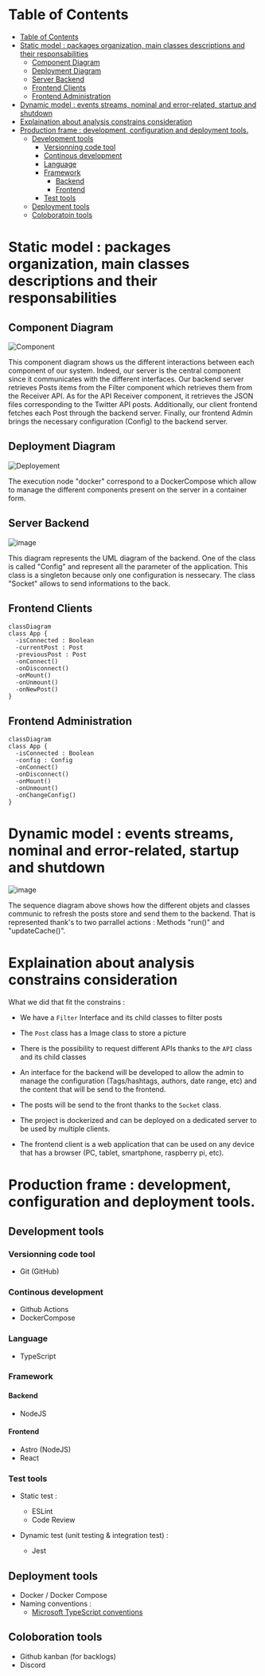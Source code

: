 # Table of Contents

- [Table of Contents](#table-of-contents)
- [Static model : packages organization, main classes descriptions and their responsabilities](#static-model--packages-organization-main-classes-descriptions-and-their-responsabilities)
  - [Component Diagram](#component-diagram)
  - [Deployment Diagram](#deployment-diagram)
  - [Server Backend](#server-backend)
  - [Frontend Clients](#frontend-clients)
  - [Frontend Administration](#frontend-administration)
- [Dynamic model : events streams, nominal and error-related, startup and shutdown](#dynamic-model--events-streams-nominal-and-error-related-startup-and-shutdown)
- [Explaination about analysis constrains consideration](#explaination-about-analysis-constrains-consideration)
- [Production frame : development, configuration and deployment tools.](#production-frame--development-configuration-and-deployment-tools)
  - [Development tools](#development-tools)
    - [Versionning code tool](#versionning-code-tool)
    - [Continous development](#continous-development)
    - [Language](#language)
    - [Framework](#framework)
      - [Backend](#backend)
      - [Frontend](#frontend)
    - [Test tools](#test-tools)
  - [Deployment tools](#deployment-tools)
  - [Coloboratoin tools](#coloboratoin-tools)


# Static model : packages organization, main classes descriptions and their responsabilities

## Component Diagram

<!-- en dessous le code plantuml pour générer le diagrame de déploiement -->
![Component](assets/component.svg)

<!-- ```plantuml
@startuml component
[Server backend] as SB
[API Receiver] as API
[Filter] as F
[Navigator Client] as NC
[Frontend Admin] as FA
[Frontend Client] as FC
[Navigator Admin] as NA
[Twitter API] as TW
() "Post" as POST
() "Post" as POSTS1
() "Post" as POSTS2
() "Config" as CONFIG
() "HTML" as HTML1
() "HTML" as HTML2
() "JSON" as JSON

POSTS2 <.. F
F -- POSTS2
SB -- POSTS2
SB ..> POSTS2
CONFIG <.. SB
API -- POSTS1
SB <.. POSTS1
JSON <.. API
TW -- JSON
FA -- CONFIG
SB -- POST
FC ..> POST


NC ..> HTML2
HTML2 -- FC
HTML1 <.. NA 
FA -- HTML1



@enduml
``` -->


This component diagram shows us the different interactions between each component of our system. Indeed, our server is the central component since it communicates with the different interfaces.
Our backend server retrieves Posts items from the Filter component which retrieves them from the Receiver API. As for the API Receiver component, it retrieves the JSON files corresponding to the Twitter API posts.
Additionally, our client frontend fetches each Post through the backend server.
Finally, our frontend Admin brings the necessary configuration (Config) to the backend server.

## Deployment Diagram

<!-- en dessous le code plantuml pour générer le diagrame de déploiement -->
![Deployement](assets/deployment.svg)
<!-- 
```plantuml
@startuml deployment
node "server" <<device>> as srv {
  node "server application" <<docker>> as cmp {
    component "backend" as bck
    component "client frontend" as cfr 
    component "admin frontend" as afr
    component "filter" as flt
  }
}

node "Admin computer" <<device>> as admindev {
  component "web browser" as wb2
}

node "Raspberry Pi" <<device>> as rpi {
  component "web browser" as wb
}


bck #--# afr: ""<<Websocket>>""
bck #-# cfr: ""<<Websocket>>""
wb #--# cfr: ""1..n\n<<HTTP>>""
wb2 #--# afr: ""1..n\n<<HTTP>>""
bck #--# flt: ""<<REST API>>""
@enduml
``` -->

The execution node "docker" correspond to a DockerCompose which allow to manage the different components present on the server in a container form.

## Server Backend

![image](assets/Class%20Diagram%20Back.png)

This diagram represents the UML diagram of the backend.
One of the class is called "Config" and represent all the parameter of the application. This class is a singleton because only one configuration is nessecary.
The class "Socket" allows to send informations to the back.

<!--
```mermaid
classDiagram


class App {
  -cache : List~Post~ 
  -apis : List~API~ 

  +App()
  +addAPI(API api)
  +removeAPI(API api)
  +addPost(Post post)
  +removePost(int id)
}

class Filter {
  <<abstract>>
  +Filter(Config config)
  +apply(List~Post~ posts) List~Post~
}
class BanWordsFilter {
  +BanWordsFilter(Config config)
  +apply(List~Post~ posts) List~Post~
}
class NegativeFilter {
  +NegativeFilter(Config config)
  +apply(List~Post~ posts) List~Post~
}

class SocketServer {
  +SocketServer()
  +onConnect()
  +onDisconnect()
  +onNewPost()
  +onNewConfig()
  +sendPost(Post post)
  +sendConfig(Config config)
}

class Config {
  -numberOfScreens : int
  -dateRange : int
  -forbiddenWords : List~String~
  -whiteListAuthors : List~String~ 
  -whiteListHashtags : List~String~ 
  -allowSound : bool 
  -allowVideo : bool 
  -allowImage : bool 

  +writeConfigToFile(fileName : string) : void
  +readConfigFromFile(fileName : string)) : void
  +toString() String
}

class Post {
  -id : int 
  -content : String 
  -author : String 
  -date : Date 
  -url : String 
  +Post(String content, String author, Date date, String url, PostImage image, SocialNetwork source)
  +Post(String content, String author, Date date, String url, SocialNetwork source)
  -getUniqueID() int
  +toString() String
}

class API {
  <<abstract>>
  -base_url : String 
  -api_key : String 
  -hashTag$ : List~String~ 
  +API(String base_url)*
  +searchPostFromHashtag()* Post
  +defineHashTag(String hashtag)$
}

class PostImage {
  -url : String 
  +PostImage(String url)
  +getURL()
}

class SocialNetwork {
  <<enum>>
  TWITTER
  INSTAGRAM
  FACEBOOK
  LINKEDIN
}

class TwitterAPI {
  
}

class LinkedInAPI {
  
}

class InstagramAPI {
  
}

class FacebookAPI {
   
}

App "1" --o "*" Filter
App "1" --o "1" SocketServer
App "1" --o "1" API
App "1" - -> "*" Post : postsFiltered
Filter "1" - -> "1" Config : config
Filter <|-- BanWordsFilter 
Filter <|-- NegativeFilter

Post "*" - -> "0..1" PostImage : image
Config "1" - -> "0..*" SocialNetwork : socialNetworkAccepted
SocketServer "1" - -> "1" Config : config
API "1" - -> "1" Config : config
Post "1" - -> "1" SocialNetwork : source
API <|-- TwitterAPI
API <|-- LinkedInAPI
API <|-- InstagramAPI
API <|-- FacebookAPI


``` 
-->


## Frontend Clients

```mermaid
classDiagram
class App {
  -isConnected : Boolean
  -currentPost : Post
  -previousPost : Post
  -onConnect()
  -onDisconnect()
  -onMount()
  -onUnmount()
  -onNewPost()
}
```

## Frontend Administration

```mermaid
classDiagram
class App {
  -isConnected : Boolean
  -config : Config
  -onConnect()
  -onDisconnect()
  -onMount()
  -onUnmount()
  -onChangeConfig()
}
```

# Dynamic model : events streams, nominal and error-related, startup and shutdown

![image](assets/Sequence%20Diagram%20WallCaster.png)

The sequence diagram above shows how the different objets and classes communic to refresh the posts store and send them to the backend. That is represented thank's to two parrallel actions : Methods "run()" and "updateCache()".

# Explaination about analysis constrains consideration

What we did that fit the constrains :

- We have a `Filter` Interface and its child classes to filter posts

- The `Post` class  has a Image class to store a picture

- There is the possibility to request different APIs thanks to the `API` class and its child classes

- An interface for the backend will be developed to allow the admin to manage the configuration (Tags/hashtags, authors, date range, etc) and the content that will be send to the frontend.

- The posts will be send to the front thanks to the `Socket` class.

- The project is dockerized and can be deployed on a dedicated server to be used by multiple clients.

- The frontend client is a web application that can be used on any device that has a browser (PC, tablet, smartphone, raspberry pi, etc).


# Production frame : development, configuration and deployment tools.

## Development tools

### Versionning code tool

- Git (GitHub)

### Continous development

- Github Actions 
- DockerCompose

### Language

- TypeScript

### Framework 

#### Backend

- NodeJS

#### Frontend

- Astro (NodeJS)
- React

### Test tools

- Static test : 
  - ESLint 
  - Code Review

- Dynamic test (unit testing & integration test) : 
  - Jest

## Deployment tools

- Docker / Docker Compose
- Naming conventions :
  - [Microsoft TypeScript conventions](https://makecode.com/extensions/naming-conventions)

## Coloboration tools

- Github kanban (for backlogs)
- Discord
